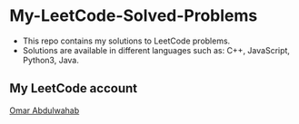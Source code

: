 # My-LeetCode-Solved-Problems
- This repo contains my solutions to LeetCode problems.
- Solutions are available in different languages such as:
  C++, 
  JavaScript, 
  Python3, 
  Java.

## My LeetCode account
[Omar Abdulwahab](https://leetcode.com/omar_abdulwahab/)
